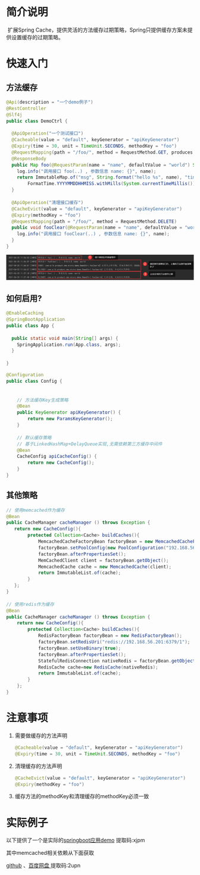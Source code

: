 # 简介说明
​	扩展Spring Cache，提供灵活的方法缓存过期策略，Spring只提供缓存方案未提供设置缓存的过期策略。



# 快速入门

## 方法缓存

```java
@Api(description = "一个demo例子")
@RestController
@Slf4j
public class DemoCtrl {

  @ApiOperation("一个测试接口")
  @Cacheable(value = "default", keyGenerator = "apiKeyGenerator")
  @Expiry(time = 30, unit = TimeUnit.SECONDS, methodKey = "foo")
  @RequestMapping(path = "/foo/", method = RequestMethod.GET, produces = MediaType.APPLICATION_JSON_UTF8_VALUE)
  @ResponseBody
  public Map foo(@RequestParam(name = "name", defaultValue = "world") String name) {
    log.info("调用接口 foo(..) , 参数信息 name: {}", name);
    return ImmutableMap.of("msg", String.format("hello %s", name), "time",
        FormatTime.YYYYMMDDHHMISS.withMills(System.currentTimeMillis()));
  }

  @ApiOperation("清理接口缓存")
  @CacheEvict(value = "default", keyGenerator = "apiKeyGenerator")
  @Expiry(methodKey = "foo")
  @RequestMapping(path = "/foo/", method = RequestMethod.DELETE)
  public void fooClear(@RequestParam(name = "name", defaultValue = "world") String name) {
    log.info("调用接口 fooClear(..) , 参数信息 name: {}", name);
  }
}
```



![image-20210620120041132](README/image-20210620120041132.png)



## 如何启用?

```java
@EnableCaching
@SpringBootApplication
public class App {

  public static void main(String[] args) {
    SpringApplication.run(App.class, args);
  }

}
```



```java
@Configuration
public class Config {
	
    
	// 方法缓存Key生成策略
    @Bean
    public KeyGenerator apiKeyGenerator() {
        return new ParamsKeyGenerator();
    }
    
    // 默认缓存策略
    // 基于LinkedHashMap+DelayQueue实现,无需依赖第三方缓存中间件
    @Bean
    CacheConfig apiCacheConfig() {
        return new CacheConfig();
    }
}
```



## 其他策略



```Java
// 使用memcached作为缓存
@Bean
public CacheManager cacheManager () throws Exception {
   return new CacheConfig(){
   	    protected Collection<Cache> buildCaches(){
            MemcachedCacheFactoryBean factoryBean = new MemcachedCacheFactoryBean();
            factoryBean.setPoolConfig(new PoolConfiguration("192.168.56.201:11201"));
            factoryBean.afterPropertiesSet();
            MemCachedClient client = factoryBean.getObject();
            MemcachedCache cache = new MemcachedCache(client);
            return ImmutableList.of(cache);
   	    }
   };
}
  
// 使用redis作为缓存
@Bean
public CacheManager cacheManager () throws Exception {
    return new CacheConfig(){
        protected Collection<Cache> buildCaches(){
            RedisFactoryBean factoryBean = new RedisFactoryBean();
            factoryBean.setRedisUri("redis://192.168.56.201:6379/1");
            factoryBean.setUseBinary(true);
            factoryBean.afterPropertiesSet();
            StatefulRedisConnection nativeRedis = factoryBean.getObject();
            RedisCache cache=new RedisCache(nativeRedis);
            return ImmutableList.of(cache);
        }
    };
}
```



# 注意事项

1. 需要做缓存的方法声明

   ```java
   @Cacheable(value = "default", keyGenerator = "apiKeyGenerator")
   @Expiry(time = 30, unit = TimeUnit.SECONDS, methodKey = "foo")
   ```

2. 清理缓存的方法声明

   ```java
   @CacheEvict(value = "default", keyGenerator = "apiKeyGenerator")
   @Expiry(methodKey = "foo")
   ```

3. 缓存方法的methodKey和清理缓存的methodKey必须一致





# 实际例子

以下提供了一个是实际的[springboot应用demo](https://pan.baidu.com/s/19J4J63ThS07N1mvKmW2Ixg) 提取码:xjpm

其中memcached相关依赖从下面获取

[github](https://github.com/downloads/gwhalin/Memcached-Java-Client/java_memcached-release_2.6.1.zip) 、[百度网盘 ](https://pan.baidu.com/s/1VgYl3_SpCpIf-HJ7-mMhaQ)提取码:2upn